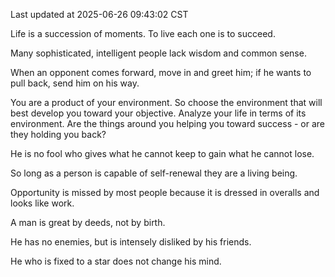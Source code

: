 Last updated at 2025-06-26 09:43:02 CST

Life is a succession of moments. To live each one is to succeed.

Many sophisticated, intelligent people lack wisdom and common sense.

When an opponent comes forward, move in and greet him; if he wants to pull back, send him on his way.

You are a product of your environment. So choose the environment that will best develop you toward your objective. Analyze your life in terms of its environment. Are the things around you helping you toward success - or are they holding you back?

He is no fool who gives what he cannot keep to gain what he cannot lose.

So long as a person is capable of self-renewal they are a living being.

Opportunity is missed by most people because it is dressed in overalls and looks like work.

A man is great by deeds, not by birth.

He has no enemies, but is intensely disliked by his friends.

He who is fixed to a star does not change his mind.

